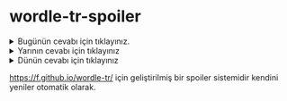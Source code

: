 # wordle-tr-spoiler

<details>
  <summary>Bugünün cevabı için tıklayınız.</summary>
  <br>
    <b> kibir </b>
</details>

<details>
  <summary>Yarının cevabı için tıklayınız</summary>
  <br>
   <b> romen </b>
</details>

<details>
  <summary>Dünün cevabı için tıklayınız </summary>
  <br>
  <b> toycu </b>
</details>

https://f.github.io/wordle-tr/ için geliştirilmiş bir spoiler sistemidir kendini yeniler otomatik olarak.

